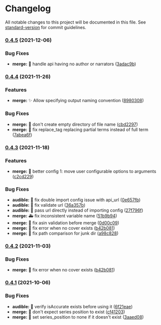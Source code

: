 # Changelog

All notable changes to this project will be documented in this file. See [standard-version](https://github.com/conventional-changelog/standard-version) for commit guidelines.

### [0.4.5](https://github.com/djdembeck/m4b-merge/compare/v0.4.4...v0.4.5) (2021-12-06)


### Bug Fixes

* **merge:** :bug: handle api having no author or narrators ([3adac9b](https://github.com/djdembeck/m4b-merge/commit/3adac9bd66480e1b373f9a17946dbd6c355f1e9e))

### [0.4.4](https://github.com/djdembeck/m4b-merge/compare/v0.4.3...v0.4.4) (2021-11-26)


### Features

* **merge:** :sparkles: Allow specifying output naming convention ([8980308](https://github.com/djdembeck/m4b-merge/commit/89803080db9816b8a71b8ff2d1f5135c2199c4dc))


### Bug Fixes

* **merge:** :bug: don't create empty directory of file name ([cbd2297](https://github.com/djdembeck/m4b-merge/commit/cbd22973d137875a317d68dd444897f44ecb0830))
* **merge:** :bug: fix replace_tag replacing partial terms instead of full term ([7abea6f](https://github.com/djdembeck/m4b-merge/commit/7abea6fd5c08252e4413f42b83ca1ecff5a28479))

### [0.4.3](https://github.com/djdembeck/m4b-merge/compare/v0.4.1...v0.4.3) (2021-11-18)


### Features

* **merge:** :construction: better config 1: move user configurable options to arguments ([c2cd229](https://github.com/djdembeck/m4b-merge/commit/c2cd2292fc8d3b3d50511deaf404e3df487cfb86))


### Bug Fixes

* **audible:** :bug: fix double import config issue with api_url ([0e657fb](https://github.com/djdembeck/m4b-merge/commit/0e657fb0ae2a0a7d58dd53d72110d66e75dfef3b))
* **audible:** :bug: fix validate url ([36a357b](https://github.com/djdembeck/m4b-merge/commit/36a357bbfd030165c09a45e33baae17ee8c20d94))
* **audible:** :bug: pass url directly instead of importing config ([27f796f](https://github.com/djdembeck/m4b-merge/commit/27f796fb01f4d20bf9a12eafe7eb7fc5ff8430d6))
* **merge:** :ambulance: fix  inconsistent variable name ([51b9b94](https://github.com/djdembeck/m4b-merge/commit/51b9b94d1b96d073587a2cf760565cff479ab049))
* **merge:** :bug: fix asin validation before merge ([0d00c09](https://github.com/djdembeck/m4b-merge/commit/0d00c09d07322a34bd18d560e15bac333090bc67))
* **merge:** :bug: fix error when no cover exists ([b42b081](https://github.com/djdembeck/m4b-merge/commit/b42b081bdf28f4c526fedd8bd71870d8252481ea))
* **merge:** :bug: fix path comparison for junk dir ([a98c828](https://github.com/djdembeck/m4b-merge/commit/a98c8287069fbf90a075826848e2433225046992))

### [0.4.2](https://github.com/djdembeck/m4b-merge/compare/v0.4.1...v0.4.2) (2021-11-03)


### Bug Fixes

* **merge:** :bug: fix error when no cover exists ([b42b081](https://github.com/djdembeck/m4b-merge/commit/b42b081bdf28f4c526fedd8bd71870d8252481ea))

### [0.4.1](https://github.com/djdembeck/m4b-merge/compare/v0.3.5...v0.4.1) (2021-10-06)


### Bug Fixes

* **audible:** :bug: verify isAccurate exists before using it ([6f21eae](https://github.com/djdembeck/m4b-merge/commit/6f21eae6c343e14aafb1a4521444b1ad687c8184))
* **merge:** :bug: don't expect series position to exist ([cf41203](https://github.com/djdembeck/m4b-merge/commit/cf412030db3b9d2c67632f6ea1737c478bb3ad20))
* **merge:** :bug: set series_position to none if it doesn't exist ([3aaed08](https://github.com/djdembeck/m4b-merge/commit/3aaed08889f9585ad6b96a4a2f3434f7f0144f00))
